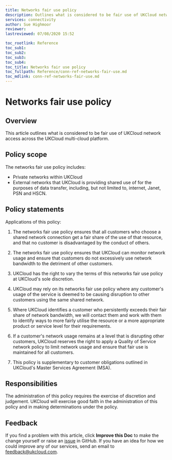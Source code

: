 ```yaml
---
title: Networks fair use policy
description: Outlines what is considered to be fair use of UKCloud network access across the UKCloud multi-cloud platform
services: connectivity
author: Sue Highmoor
reviewer:
lastreviewed: 07/08/2020 15:52

toc_rootlink: Reference
toc_sub1: 
toc_sub2:
toc_sub3:
toc_sub4:
toc_title: Networks fair use policy
toc_fullpath: Reference/conn-ref-networks-fair-use.md
toc_mdlink: conn-ref-networks-fair-use.md
---
```


# Networks fair use policy

## Overview

This article outlines what is considered to be fair use of UKCloud network access across the UKCloud multi-cloud platform.

## Policy scope

The networks fair use policy includes:

- Private networks within UKCloud
- External networks that UKCloud is providing shared use of for the purposes of data transfer, including, but not limited to, internet, Janet, PSN and HSCN.

## Policy statements

Applications of this policy:

1. The networks fair use policy ensures that all customers who choose a shared network connection get a fair share of the use of that resource, and that no customer is disadvantaged by the conduct of others.

2. The networks fair use policy ensures that UKCloud can monitor network usage and ensure that customers do not excessively use network bandwidth to the detriment of other customers.

3. UKCloud has the right to vary the terms of this networks fair use policy at UKCloud's sole discretion.

4. UKCloud may rely on its networks fair use policy where any customer's usage of the service is deemed to be causing disruption to other customers using the same shared network.

5. Where UKCloud identifies a customer who persistently exceeds their fair share of network bandwidth, we will contact them and work with them to identify ways to more fairly utilise the resource or a more appropriate product or service level for their requirements.

6. If a customer's network usage remains at a level that is disrupting other customers, UKCloud reserves the right to apply a Quality of Service network policy to limit network usage and ensure that fair use is maintained for all customers.

7. This policy is supplementary to customer obligations outlined in UKCloud's Master Services Agreement (MSA).

## Responsibilities

The administration of this policy requires the exercise of discretion and judgement. UKCloud will exercise good faith in the administration of this policy and in making determinations under the policy.

## Feedback

If you find a problem with this article, click **Improve this Doc** to make the change yourself or raise an [issue](https://github.com/UKCloud/documentation/issues) in GitHub. If you have an idea for how we could improve any of our services, send an email to <feedback@ukcloud.com>.
